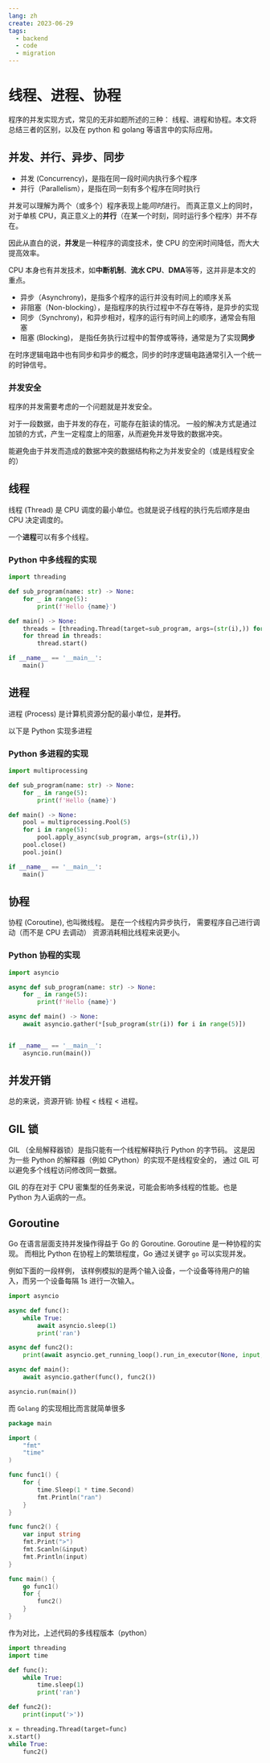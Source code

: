 ```yaml
---
lang: zh
create: 2023-06-29
tags:
  - backend
  - code
  - migration
---
```


# 线程、进程、协程

程序的并发实现方式，常见的无非如题所述的三种：
线程、进程和协程。本文将总结三者的区别，以及在 python 和 golang 等语言中的实际应用。

## 并发、并行、异步、同步

- 并发 (Concurrency)，是指在同一段时间内执行多个程序
- 并行（Parallelism），是指在同一刻有多个程序在同时执行

并发可以理解为两个（或多个）程序表现上能*同时*进行。
而真正意义上的同时，对于单核 CPU，真正意义上的**并行**（在某一个时刻，同时运行多个程序）并不存在。

因此从直白的说，**并发**是一种程序的调度技术，使 CPU 的空闲时间降低，而大大提高效率。

CPU 本身也有并发技术，如**中断机制**、**流水 CPU**、**DMA**等等，这并非是本文的重点。

- 异步（Asynchrony)，是指多个程序的运行并没有时间上的顺序关系
- 非阻塞（Non-blocking），是指程序的执行过程中不存在等待，是异步的实现
- 同步（Synchrony)，和异步相对，程序的运行有时间上的顺序，通常会有阻塞
- 阻塞 (Blocking)， 是指任务执行过程中的暂停或等待，通常是为了实现**同步**

在时序逻辑电路中也有同步和异步的概念，同步的时序逻辑电路通常引入一个统一的时钟信号。

### 并发安全

程序的并发需要考虑的一个问题就是并发安全。

对于一段数据，由于并发的存在，可能存在脏读的情况。
一般的解决方式是通过加锁的方式，产生一定程度上的阻塞，从而避免并发导致的数据冲突。

能避免由于并发而造成的数据冲突的数据结构称之为并发安全的（或是线程安全的）

## 线程

线程 (Thread) 是 CPU 调度的最小单位。也就是说子线程的执行先后顺序是由 CPU 决定调度的。

一个**进程**可以有多个线程。

### Python 中多线程的实现

```python
import threading

def sub_program(name: str) -> None:
    for _ in range(5):
        print(f'Hello {name}')

def main() -> None:
    threads = [threading.Thread(target=sub_program, args=(str(i),)) for i in range(10)]
    for thread in threads:
        thread.start()

if __name__ == '__main__':
    main()
```

## 进程

进程 (Process) 是计算机资源分配的最小单位，是**并行**。

以下是 Python 实现多进程

### Python 多进程的实现

```python
import multiprocessing

def sub_program(name: str) -> None:
    for _ in range(5):
        print(f'Hello {name}')

def main() -> None:
    pool = multiprocessing.Pool(5)
    for i in range(5):
        pool.apply_async(sub_program, args=(str(i),))
    pool.close()
    pool.join()

if __name__ == '__main__':
    main()
```

## 协程

协程 (Coroutine), 也叫微线程。
是在一个线程内异步执行，
需要程序自己进行调动（而不是 CPU 去调动）
资源消耗相比线程来说更小。

### Python 协程的实现

```python
import asyncio

async def sub_program(name: str) -> None:
    for _ in range(5):
        print(f'Hello {name}')

async def main() -> None:
    await asyncio.gather(*[sub_program(str(i)) for i in range(5)])


if __name__ == '__main__':
    asyncio.run(main())
```

## 并发开销

总的来说，资源开销: 协程 < 线程 < 进程。

## GIL 锁

GIL （全局解释器锁）是指只能有一个线程解释执行 Python 的字节码。
这是因为一些 Python 的解释器（例如 CPython）的实现不是线程安全的，
通过 GIL 可以避免多个线程访问修改同一数据。

GIL 的存在对于 CPU 密集型的任务来说，可能会影响多线程的性能。也是 Python 为人诟病的一点。

## Goroutine

Go 在语言层面支持并发操作得益于 Go 的 Goroutine.
Goroutine 是一种协程的实现。
而相比 Python 在协程上的繁琐程度，Go 通过关键字 `go` 可以实现并发。

例如下面的一段样例，
该样例模拟的是两个输入设备，一个设备等待用户的输入，而另一个设备每隔 1s 进行一次输入。

```python
import asyncio

async def func():
    while True:
        await asyncio.sleep(1)
        print('ran')

async def func2():
    print(await asyncio.get_running_loop().run_in_executor(None, input, '>'))

async def main():
    await asyncio.gather(func(), func2())

asyncio.run(main())
```

而 `Golang` 的实现相比而言就简单很多

```go
package main

import (
	"fmt"
	"time"
)

func func1() {
	for {
		time.Sleep(1 * time.Second)
		fmt.Println("ran")
	}
}

func func2() {
	var input string
	fmt.Print(">")
	fmt.Scanln(&input)
	fmt.Println(input)
}

func main() {
	go func1()
	for {
		func2()
	}
}
```

作为对比，上述代码的多线程版本（python）

```python
import threading
import time

def func():
    while True:
        time.sleep(1)
        print('ran')

def func2():
    print(input('>'))

x = threading.Thread(target=func)
x.start()
while True:
    func2()
```
